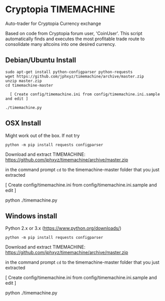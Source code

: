 # Cryptopia TIMEMACHINE
Auto-trader for Cryptopia Currency exchange

Based on code from Cryptopia forum user, 'CoinUser'. This script
automatically finds and executes the most profitable trade route
to consolidate many altcoins into one desired currency.

## Debian/Ubuntu Install
```
sudo apt-get install python-configparser python-requests
wget https://github.com/jphxyz/timemachine/archive/master.zip
unzip master.zip
cd timemachine-master

  [ Create config/timemachine.ini from config/timemachine.ini.sample and edit ]

./timemachine.py
```

## OSX Install
Might work out of the box. If not try
```
python -m pip install requests configparser
```

Download and extract TIMEMACHINE:
https://github.com/jphxyz/timemachine/archive/master.zip

in the command prompt `cd` to the timemachine-master folder
that you just extracted

  [ Create config/timemachine.ini from config/timemachine.ini.sample and edit ]

python ./timemachine.py

## Windows install
Python 2.x or 3.x (https://www.python.org/downloads/)
```
python -m pip install requests configparser
```

Download and extract TIMEMACHINE:
https://github.com/jphxyz/timemachine/archive/master.zip

in the command prompt `cd` to the timemachine-master folder
that you just extracted

  [ Create config/timemachine.ini from config/timemachine.ini.sample and edit ]

python ./timemachine.py

